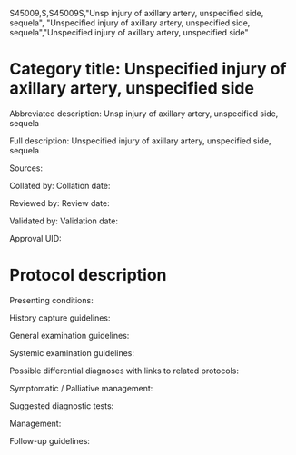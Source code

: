 S45009,S,S45009S,"Unsp injury of axillary artery, unspecified side, sequela", "Unspecified injury of axillary artery, unspecified side, sequela","Unspecified injury of axillary artery, unspecified side"
# Category title: Unspecified injury of axillary artery, unspecified side

Abbreviated description: Unsp injury of axillary artery, unspecified side, sequela

Full description: Unspecified injury of axillary artery, unspecified side, sequela

Sources:

Collated by:
Collation date:

Reviewed by:
Review date:

Validated by:
Validation date:

Approval UID:

# Protocol description

Presenting conditions:

History capture guidelines:

General examination guidelines:

Systemic examination guidelines:

Possible differential diagnoses with links to related protocols:

Symptomatic / Palliative management:

Suggested diagnostic tests:

Management:

Follow-up guidelines:
